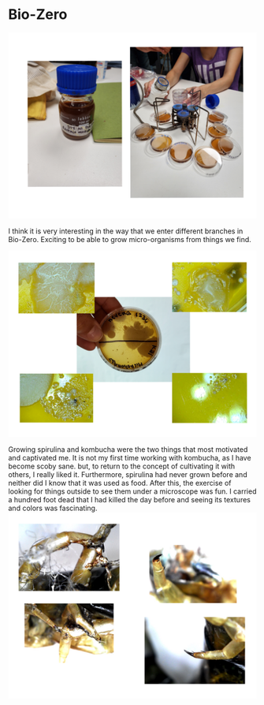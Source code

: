 
# Bio-Zero

<img src= "../../images/microbios.png" alt="Photo microorganism cultivation">

I think it is very interesting in the way that we enter different branches in Bio-Zero. Exciting to be able to grow micro-organisms from things we find.

<img src= "../../images/Bacterias.png" alt="Photo of bacterias">

Growing spirulina and kombucha were the two things that most motivated and captivated me. It is not my first time working with kombucha, as I have become scoby sane. but, to return to the concept of cultivating it with others, I really liked it. Furthermore, spirulina had never grown before and neither did I know that it was used as food.
After this, the exercise of looking for things outside to see them under a microscope was fun. I carried a hundred foot dead that I had killed the day before and seeing its textures and colors was fascinating.
<img src= "../../images/cienpie.png" alt="Photo of a Cienpies">